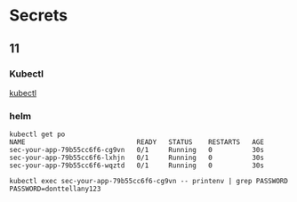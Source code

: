 # Secrets

## 11
### Kubectl
[kubectl](files/11.png)
### helm
```
kubectl get po
NAME                            READY   STATUS    RESTARTS   AGE
sec-your-app-79b55cc6f6-cg9vn   0/1     Running   0          30s
sec-your-app-79b55cc6f6-lxhjn   0/1     Running   0          30s
sec-your-app-79b55cc6f6-wqztd   0/1     Running   0          30s
```
```
kubectl exec sec-your-app-79b55cc6f6-cg9vn -- printenv | grep PASSWORD
PASSWORD=donttellany123
```


